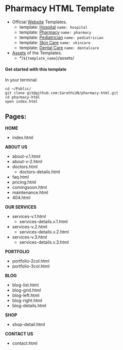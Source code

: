 # Pharmacy HTML Template

- Official [Website](https://medics.themechampion.com/html/) Templates.
  - template: [Hospital](https://medics.themechampion.com/html/hospital/index.html) `name: hospital`
  - template: [Pharmacy](https://medics.themechampion.com/html/pharmacy/index.html) `name: pharmacy`
  - template: [Pediatrician](https://medics.themechampion.com/html/pediatrician/index.html) `name: pediatrician`
  - template: [Skin Care](https://medics.themechampion.com/html/skincare/index.html) `name: skincare`
  - template: [Dental Care](https://medics.themechampion.com/html/dentalcare/index.html) `name: dentalcare`
- [Assets](https://medics.themechampion.com/html/pharmacy/assets/) of the Templates.
  - */`${template_name}`/assets/

#### Get started with this template

In your terminal:

```shell
cd ~/Public/
git clone git@github.com:SarathLUN/pharmacy-html.git
cd pharmacy-html
open index.html
```

## Pages:

**HOME**
- index.html

**ABOUT US**
- about-v.1.html
- about-v-2.html
- doctors.html
  - doctors-details.html
- faq.html
- pricing.html
- comingsoon.html
- maintenance.html
- 404.html

**OUR SERVICES**
- services-v.1.html
  - services-details.v.1.html
- services-v.2.html
  - services-details.v.2.html
- services-v.3.html
  - services-details.v.3.html

**PORTFOLIO**
- portfolio-2col.html
- portfolio-3col.html

**BLOG**
- blog-list.html
- blog-grid.html
- blog-left.html
- blog-right.html
- blog-details.html

**SHOP**
- shop-detail.html

**CONTACT US**
- contact.html
